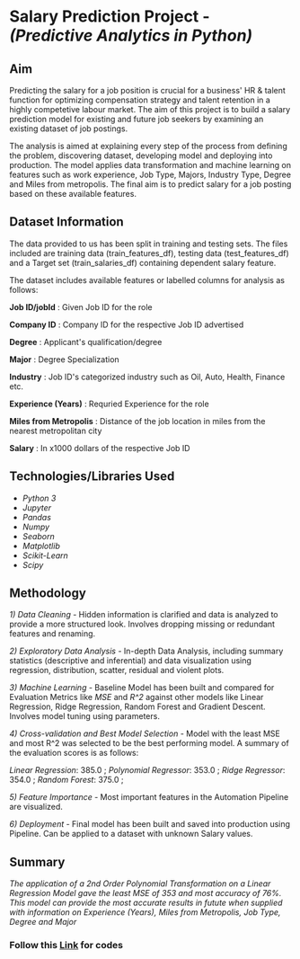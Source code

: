 # Salary Prediction Project - *(Predictive Analytics in Python)*

## Aim

Predicting the salary for a job position is crucial for a business' HR & talent function for optimizing compensation strategy and talent retention in a highly competetive labour market. The aim of this project is to build a salary prediction model for existing and future job seekers by examining an existing dataset of job postings.

The analysis is aimed at explaining every step of the process from defining the problem, discovering dataset, developing model and deploying into production. The model applies data transformation and machine learning on features such as work experience, Job Type, Majors, Industry Type, Degree and Miles from metropolis. The final aim is to predict salary for a job posting based on these available features.

## Dataset Information

The data provided to us has been split in training and testing sets. The files included are training data (train_features_df), testing data (test_features_df) and a Target set (train_salaries_df) containing dependent salary feature.

The dataset includes available features or labelled columns for analysis as follows:

**Job ID/jobId** : Given Job ID for the role

**Company ID** : Company ID for the respective Job ID advertised

**Degree** : Applicant's qualification/degree

**Major** : Degree Specialization

**Industry** : Job ID's categorized industry such as Oil, Auto, Health, Finance etc.

**Experience (Years)** : Requried Experience for the role

**Miles from Metropolis** : Distance of the job location in miles from the nearest metropolitan city

**Salary** : In x1000 dollars of the respective Job ID

## Technologies/Libraries Used

 - *Python 3*
 - *Jupyter*
 - *Pandas*
 - *Numpy*
 - *Seaborn*
 - *Matplotlib*
 - *Scikit-Learn*
 - *Scipy*

## Methodology

*1) Data Cleaning* - Hidden information is clarified and data is analyzed to provide a more structured look. Involves dropping missing or redundant features and renaming.

*2) Exploratory Data Analysis* - In-depth Data Analysis, including summary statistics (descriptive and inferential) and data visualization using regression, distribution, scatter, residual and violent plots.

*3) Machine Learning* - Baseline Model has been built and compared for Evaluation Metrics like *MSE* and *R^2* against other models like Linear Regression, Ridge Regression, Random Forest and Gradient Descent. Involves model tuning using parameters.

*4) Cross-validation and Best Model Selection* - Model with the least MSE and most R^2 was selected to be the best performing model. A summary of the evaluation scores is as follows: 

 *Linear Regression*:  385.0 ; 
 *Polynomial Regressor*:  353.0 ; 
 *Ridge Regressor*:  354.0 ; 
 *Random Forest*:  375.0 ; 
    
*5) Feature Importance* - Most important features in the Automation Pipeline are visualized.

*6) Deployment* - Final model has been built and saved into production using Pipeline. Can be applied to a dataset with unknown Salary values.

## Summary

*The application of a 2nd Order Polynomial Transformation on a Linear Regression Model gave the least MSE of 353 and most accuracy of 76%. This model can provide the most accurate results in futute when supplied with information on Experience (Years), Miles from Metropolis, Job Type, Degree and Major*


### Follow this [Link](https://github.com/danishanis/Salary_Prediction_Portfolio/blob/master/SalaryPredictionProject.ipynb) for codes
